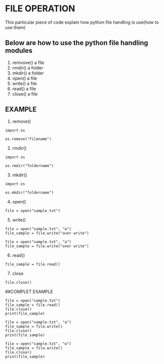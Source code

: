# FILE OPERATION
This particular piece of code  explain how python file handling is use(how to use them)
## Below are  how to use the python file handling modules
1. remvove() a file
2. rmdir() a folder
3. mkdir() a folder
4. open() a file
5. write() a file 
6. read() a file 
7. close() a file 
## EXAMPLE
1. remove()
```
import os

os.remove("filename")
```
2. rmdir()
```
import os

os.rmdir("foldername")
```
3. mkdir()
```
import os

os.mkdir("foldername")
```
4. open()
```
file = open("sample.txt")
```
5. write()
```
file = open("sample.txt", "w")
file_sample = file.write("over write")

file = open("sample.txt", "a")
file_sample = file.write("over write")
```
6. read()
```
file_sample = file.read()
```
7. close
```
file.close()
```
##COMPLET EXAMPLE
```
file = open("sample.txt")
file_sample = file.read()
file.close()
print(file_sample)

file = open("sample.txt", "a")
file_sample = file.write()
file.close()
print(file_sample)

file = open("sample.txt", "w")
file_sample = file.write()
file.close()
print(file_sample)
```
